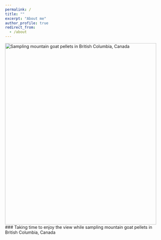 ```yaml
---
permalink: /
title: ""
excerpt: "About me"
author_profile: true
redirect_from:
  - /about
---
```

<img src="images/JW_sampling.jpg" alt="Sampling mountain goat pellets in British Columbia, Canada" style="width:500px;height:600px;"> 
### Taking time to enjoy the view while sampling mountain goat pellets in British Columbia, Canada
